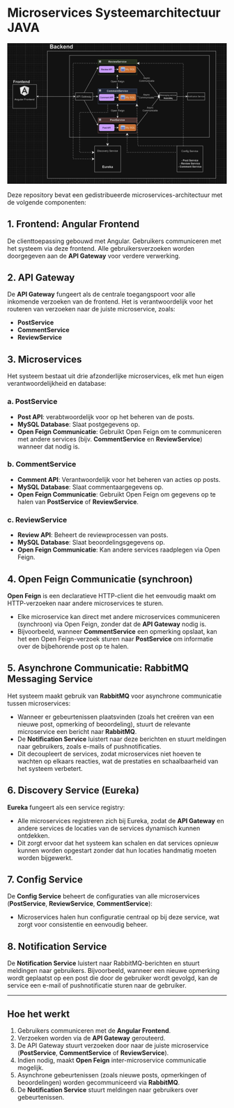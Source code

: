 # Microservices Systeemarchitectuur JAVA

![Screenshot](https://raw.githubusercontent.com/pxlit-projects/project-WesleyKissenPXL/main/architecture/Screenshot%202024-11-18%20171227.png)

Deze repository bevat een gedistribueerde microservices-architectuur met de volgende componenten:

## 1. Frontend: Angular Frontend
De clienttoepassing gebouwd met Angular. Gebruikers communiceren met het systeem via deze frontend. 
Alle gebruikersverzoeken worden doorgegeven aan de **API Gateway** voor verdere verwerking.

## 2. API Gateway
De **API Gateway** fungeert als de centrale toegangspoort voor alle inkomende verzoeken van de frontend. 
Het is verantwoordelijk voor het routeren van verzoeken naar de juiste microservice, zoals:

- **PostService**
- **CommentService**
- **ReviewService**

## 3. Microservices
Het systeem bestaat uit drie afzonderlijke microservices, elk met hun eigen verantwoordelijkheid en database:

### a. PostService
- **Post API**: verabtwoordelijk voor op het beheren van de posts.
- **MySQL Database**: Slaat postgegevens op.
- **Open Feign Communicatie**: Gebruikt Open Feign om te communiceren met andere services (bijv. **CommentService** en **ReviewService**) wanneer dat nodig is.

### b. CommentService
- **Comment API**: Verantwoordelijk voor het beheren van acties op posts.
- **MySQL Database**: Slaat commentaargegevens op.
- **Open Feign Communicatie**: Gebruikt Open Feign om gegevens op te halen van **PostService** of **ReviewService**.

### c. ReviewService
- **Review API**: Beheert de reviewprocessen van posts.
- **MySQL Database**: Slaat beoordelingsgegevens op.
- **Open Feign Communicatie**: Kan andere services raadplegen via Open Feign.

## 4. Open Feign Communicatie (synchroon)
**Open Feign** is een declaratieve HTTP-client die het eenvoudig maakt om HTTP-verzoeken naar andere microservices te sturen.

- Elke microservice kan direct met andere microservices communiceren (synchroon) via Open Feign, zonder dat de **API Gateway** nodig is.
- Bijvoorbeeld, wanneer **CommentService** een opmerking opslaat, kan het een Open Feign-verzoek sturen naar **PostService** om informatie over de bijbehorende post op te halen.

## 5. Asynchrone Communicatie: RabbitMQ Messaging Service
Het systeem maakt gebruik van **RabbitMQ** voor asynchrone communicatie tussen microservices:

- Wanneer er gebeurtenissen plaatsvinden (zoals het creëren van een nieuwe post, opmerking of beoordeling), stuurt de relevante microservice een bericht naar **RabbitMQ**.
- De **Notification Service** luistert naar deze berichten en stuurt meldingen naar gebruikers, zoals e-mails of pushnotificaties.
- Dit decoupleert de services, zodat microservices niet hoeven te wachten op elkaars reacties, wat de prestaties en schaalbaarheid van het systeem verbetert.

## 6. Discovery Service (Eureka)
**Eureka** fungeert als een service registry:

- Alle microservices registreren zich bij Eureka, zodat de **API Gateway** en andere services de locaties van de services dynamisch kunnen ontdekken.
- Dit zorgt ervoor dat het systeem kan schalen en dat services opnieuw kunnen worden opgestart zonder dat hun locaties handmatig moeten worden bijgewerkt.

## 7. Config Service
De **Config Service** beheert de configuraties van alle microservices (**PostService**, **ReviewService**, **CommentService**):

- Microservices halen hun configuratie centraal op bij deze service, wat zorgt voor consistentie en eenvoudig beheer.

## 8. Notification Service
De **Notification Service** luistert naar RabbitMQ-berichten en stuurt meldingen naar gebruikers. Bijvoorbeeld, wanneer een nieuwe opmerking wordt geplaatst op een post die door de gebruiker wordt gevolgd, kan de service een e-mail of pushnotificatie sturen naar de gebruiker.

---

## Hoe het werkt
1. Gebruikers communiceren met de **Angular Frontend**.
2. Verzoeken worden via de **API Gateway** gerouteerd.
3. De API Gateway stuurt verzoeken door naar de juiste microservice (**PostService**, **CommentService** of **ReviewService**).
4. Indien nodig, maakt **Open Feign** inter-microservice communicatie mogelijk.
5. Asynchrone gebeurtenissen (zoals nieuwe posts, opmerkingen of beoordelingen) worden gecommuniceerd via **RabbitMQ**.
6. De **Notification Service** stuurt meldingen naar gebruikers over gebeurtenissen.

